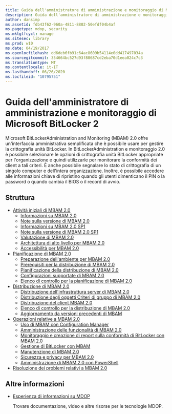 ```yaml
---
title: Guida dell'amministratore di amministrazione e monitoraggio di Microsoft BitLocker 2
description: Guida dell'amministratore di amministrazione e monitoraggio di Microsoft BitLocker 2
author: dansimp
ms.assetid: fdb43f62-960a-4811-8802-50efdf04b4af
ms.pagetype: mdop, security
ms.mktglfcycl: manage
ms.sitesec: library
ms.prod: w10
ms.date: 04/19/2017
ms.openlocfilehash: dd6deb6fb91c64ac8609b54114e0dd417497034a
ms.sourcegitcommit: 354664bc527d93f80687cd2eba70d1eea024c7c3
ms.translationtype: MT
ms.contentlocale: it-IT
ms.lasthandoff: 06/26/2020
ms.locfileid: "10795751"
---
```

# Guida dell'amministratore di amministrazione e monitoraggio di Microsoft BitLocker 2

Microsoft BitLockerAdministration and Monitoring (MBAM) 2.0 offre un'interfaccia amministrativa semplificata che è possibile usare per gestire la crittografia unità BitLocker. In BitLockerAdministration e monitoraggio 2.0 è possibile selezionare le opzioni di crittografia unità BitLocker appropriate per l'organizzazione e quindi utilizzarle per monitorare la conformità dei client a tali criteri. È anche possibile segnalare lo stato di crittografia di un singolo computer e dell'intera organizzazione. Inoltre, è possibile accedere alle informazioni chiave di ripristino quando gli utenti dimenticano il PIN o la password o quando cambia il BIOS o il record di avvio.

## Struttura

- [Attività iniziali di MBAM 2.0](getting-started-with-mbam-20-mbam-2.md)
  - [Informazioni su MBAM 2.0](about-mbam-20-mbam-2.md)
  - [Note sulla versione di MBAM 2.0](release-notes-for-mbam-20-mbam-2.md)
  - [Informazioni su MBAM 2.0 SP1](about-mbam-20-sp1.md)
  - [Note sulla versione di MBAM 2.0 SP1](release-notes-for-mbam-20-sp1.md)
  - [Valutazione di MBAM 2.0](evaluating-mbam-20-mbam-2.md)
  - [Architettura di alto livello per MBAM 2.0](high-level-architecture-for-mbam-20-mbam-2.md)
  - [Accessibilità per MBAM 2.0](accessibility-for-mbam-20-mbam-2.md)
- [Pianificazione di MBAM 2.0](planning-for-mbam-20-mbam-2.md)
  - [Preparazione dell'ambiente per MBAM 2.0](preparing-your-environment-for-mbam-20-mbam-2.md)
  - [Prerequisiti per la distribuzione di MBAM 2.0](mbam-20-deployment-prerequisites-mbam-2.md)
  - [Pianificazione della distribuzione di MBAM 2.0](planning-to-deploy-mbam-20-mbam-2.md)
  - [Configurazioni supportate di MBAM 2.0](mbam-20-supported-configurations-mbam-2.md)
  - [Elenco di controllo per la pianificazione di MBAM 2.0](mbam-20-planning-checklist-mbam-2.md)
- [Distribuzione di MBAM 2.0](deploying-mbam-20-mbam-2.md)
  - [Distribuzione dell'infrastruttura server di MBAM 2.0](deploying-the-mbam-20-server-infrastructure-mbam-2.md)
  - [Distribuzione degli oggetti Criteri di gruppo di MBAM 2.0](deploying-mbam-20-group-policy-objects-mbam-2.md)
  - [Distribuzione del client MBAM 2.0](deploying-the-mbam-20-client-mbam-2.md)
  - [Elenco di controllo per la distribuzione di MBAM 2.0](mbam-20-deployment-checklist-mbam-2.md)
  - [Aggiornamento da versioni precedenti di MBAM](upgrading-from-previous-versions-of-mbam.md)
- [Operazioni relative a MBAM 2.0](operations-for-mbam-20-mbam-2.md)
  - [Uso di MBAM con Configuration Manager](using-mbam-with-configuration-manager.md)
  - [Amministrazione delle funzionalità di MBAM 2.0](administering-mbam-20-features-mbam-2.md)
  - [Monitoraggio e creazione di report sulla conformità di BitLocker con MBAM 2.0](monitoring-and-reporting-bitlocker-compliance-with-mbam-20-mbam-2.md)
  - [Gestione di BitLocker con MBAM](performing-bitlocker-management-with-mbam-mbam-2.md)
  - [Manutenzione di MBAM 2.0](maintaining-mbam-20-mbam-2.md)
  - [Sicurezza e privacy per MBAM 2.0](security-and-privacy-for-mbam-20-mbam-2.md)
  - [Amministrazione di MBAM 2.0 con PowerShell](administering-mbam-20-using-powershell-mbam-2.md)
- [Risoluzione dei problemi relativi a MBAM 2.0](troubleshooting-mbam-20-mbam-2.md)

## Altre informazioni

- [Esperienza di informazioni su MDOP](index.md)

  Trovare documentazione, video e altre risorse per le tecnologie MDOP.

 

 





